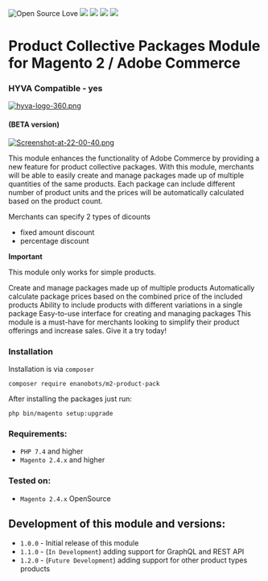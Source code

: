 ![Open Source Love](https://img.shields.io/badge/open-source-lightgrey?style=for-the-badge&logo=github)
![](https://img.shields.io/badge/Magento-2.4.x-orange?style=for-the-badge&logo=magento)
![](https://img.shields.io/badge/Maintained-yes-gren?style=for-the-badge&logo=magento)
![](https://img.shields.io/badge/PHP-7.4.x-blue?style=for-the-badge&logo=php)
![](https://img.shields.io/badge/version-BETA-yellowgreen?style=for-the-badge)

# Product Collective Packages Module for Magento 2 / Adobe Commerce

### HYVA Compatible - yes

[![hyva-logo-360.png](https://i.postimg.cc/8PRgt2z7/hyva-logo-360.png)](https://postimg.cc/ZC5QqD3m)
#### (BETA version)

[![Screenshot-at-22-00-40.png](https://i.postimg.cc/HWtnvbMT/Screenshot-at-22-00-40.png)](https://postimg.cc/t7Y9YZDc)

This module enhances the functionality of Adobe Commerce by providing a new feature for product collective
packages. With this module, merchants will be able to easily create and manage packages made up of multiple 
quantities of the same products. 
Each package can include different number of product units and the prices will be automatically calculated based on the product count.

Merchants can specify 2 types of dicounts 
* fixed amount discount
* percentage discount

**Important**

This module only works for simple products.

Create and manage packages made up of multiple products
Automatically calculate package prices based on the combined price of the included products
Ability to include products with different variations in a single package
Easy-to-use interface for creating and managing packages
This module is a must-have for merchants looking to simplify their product offerings and increase sales. Give it a try today! 

### Installation

Installation is via `composer`
```
composer require enanobots/m2-product-pack
```

After installing the packages just run:
```
php bin/magento setup:upgrade
```

### Requirements:
* `PHP 7.4` and higher
* `Magento 2.4.x` and higher

### Tested on:
* `Magento 2.4.x` OpenSource

## Development of this module and versions:
* `1.0.0` - Initial release of this module
* `1.1.0` - (`In Development`) adding support for GraphQL and REST API
* `1.2.0` - (`Future Development`) adding support for other product types products

